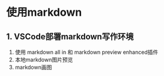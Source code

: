 # 使用markdown

## 1. VSCode部署markdown写作环境

1. 使用 markdown all in 和 markdown preview enhanced插件
2. 本地markdown图片预览
3. markdown画图
